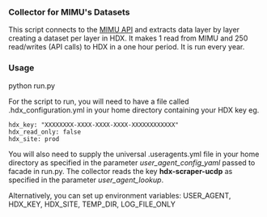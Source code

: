 ### Collector for MIMU's Datasets

This script connects to the [MIMU API](https://geonode.themimu.info/layers/) and extracts data layer by layer creating a dataset per layer in HDX. It makes 1 read from MIMU and 250 read/writes (API calls) to HDX in a one hour period. It is run every year.

### Usage
python run.py

For the script to run, you will need to have a file called .hdx_configuration.yml in your home directory containing your HDX key eg.

    hdx_key: "XXXXXXXX-XXXX-XXXX-XXXX-XXXXXXXXXXXX"
    hdx_read_only: false
    hdx_site: prod
    
 You will also need to supply the universal .useragents.yml file in your home directory as specified in the parameter *user_agent_config_yaml* passed to facade in run.py. The collector reads the key **hdx-scraper-ucdp** as specified in the parameter *user_agent_lookup*.
 
 Alternatively, you can set up environment variables: USER_AGENT, HDX_KEY, HDX_SITE, TEMP_DIR, LOG_FILE_ONLY